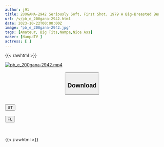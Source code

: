 ```yaml
---
author: j91
title: 200GANA-2942 Seriously Soft, First Shot. 1979 A Big-Breasted Beauty With A Sense Of Celebrity And Sexiness! A Plump And Beautiful Body Spilling Out Of Wine Red Lingerie! There Is No Doubt That The Battle-Tested Velo Tech Will Cut Your Bones
url: /v/pb_e_200gana-2942.html
date: 2023-10-22T00:00:00Z
image: "pb_e_200gana-2942.jpg"
tags: [Amateur, Big Tits,Nampa,Nice Ass]
maker: [NanpaTV ]
actress: [ ]
---
```



{{< rawhtml >}}

<div class="video" data-videoid="e3Z8wpq2PPuYqaR">
    <a href="javascript:;">
        <img src="https://my.j91.asia/v/pb_e_200gana-2942.jpg" width="WIDTH" height="HEIGHT" alt="pb_e_200gana-2942.mp4" loading="lazy">
    </a>
</div>

<script type="text/javascript" src="https://j91.asia/asset/on-demand-st.js"></script>

<br>
  <link rel="stylesheet" href="https://j91.asia/asset/bs5.css">
  
  <center>
  <button class="btn btn-primary" type="button" data-bs-toggle="collapse" data-bs-target=".multi-collapse" aria-expanded="false" aria-controls="multiCollapseExample1 multiCollapseExample2"><h2>Download</h2></button></center>
</p>
<div class="row">
  <div class="col">
    <div class="collapse multi-collapse" id="multiCollapseExample1">
      <div class="card card-body">
	      	      <br>
<div class="buttons">  
<a href="https://streamtape.to/v/e3Z8wpq2PPuYqaR"><button class="btn-hover color-3"><i class="fa fa-download"></i> ST</button></a></div>
    </div>
  </div>
</div>
  <div class="col">
    <div class="collapse multi-collapse" id="multiCollapseExample2">
      <div class="card card-body">
	      <br>
<div class="buttons">
    <a href="https://filelions.online/f/cokl5racmz86"><button class="btn-hover color-9"><i class="fa fa-download"></i> FL</button></a></div>
<br><br>
      </div>
    </div>
  </div>
</div>

{{< /rawhtml >}}